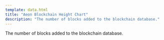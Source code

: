 ```yaml
---
template: data.html
title: "Aeon Blockchain Height Chart"
description: "The number of blocks added to the blockchain database."
---
```

The number of blocks added to the blockchain database.
